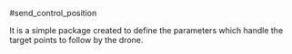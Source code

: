 #send_control_position

It is a simple package created to define the parameters which handle the target points to follow by the drone.
